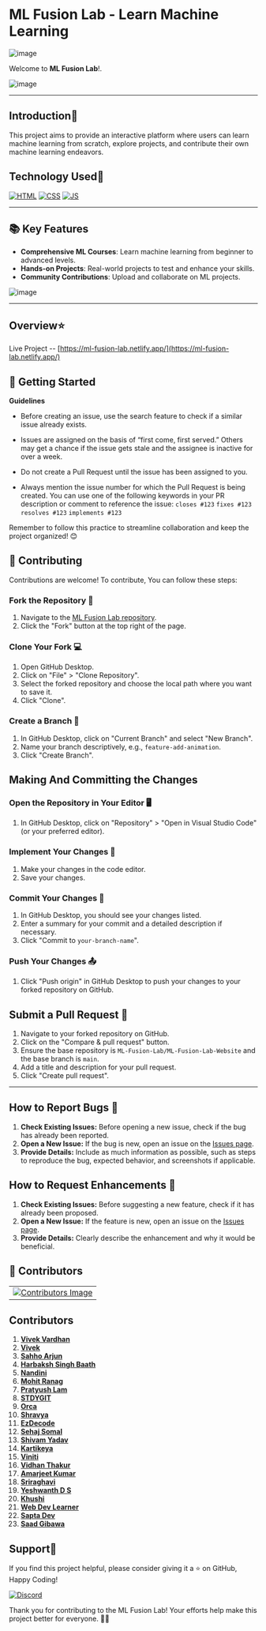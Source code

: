 # ML Fusion Lab - Learn Machine Learning

![image](https://github.com/user-attachments/assets/92d11c70-7352-487d-abde-b3eecf4abbfe)

Welcome to **ML Fusion Lab**!.

![image](https://github.com/user-attachments/assets/be4a8f54-f883-4da8-b31a-f4491decff82)

---

## Introduction📌

This project aims to provide an interactive platform where users can learn machine learning from scratch, explore projects, and contribute their own machine learning endeavors.

## Technology Used🚀

<p>
  <a href="https://www.w3schools.com/html/"> <img src="https://img.icons8.com/color/70/000000/html-5--v1.png" alt="HTML" /></a>
  <a href="https://www.w3schools.com/css/"> <img src="https://img.icons8.com/color/70/000000/css3.png" alt="CSS" /></a>
  <a href="https://www.w3schools.com/js/"><img src="https://img.icons8.com/color/70/000000/javascript--v1.png" alt="JS" /></a>
</p>

---

## 📚 Key Features

- **Comprehensive ML Courses**: Learn machine learning from beginner to advanced levels.
- **Hands-on Projects**: Real-world projects to test and enhance your skills.
- **Community Contributions**: Upload and collaborate on ML projects.

![image](https://github.com/user-attachments/assets/3b18330d-db03-4e4d-adef-28fbf5a4401a)

---
## Overview⭐

Live Project -- [https://ml-fusion-lab.netlify.app/](https://ml-fusion-lab.netlify.app/)


## 🚀 Getting Started

**Guidelines**

- Before creating an issue, use the search feature to check if a similar issue already exists.

- Issues are assigned on the basis of “first come, first served.” Others may get a chance if the issue gets stale and the assignee is inactive for over a week.

- Do not create a Pull Request until the issue has been assigned to you.

- Always mention the issue number for which the Pull Request is being created. You can use one of the following keywords in your PR description or comment to reference the issue: ```closes #123``` ```fixes #123``` ```resolves #123``` ```implements #123```

Remember to follow this practice to streamline collaboration and keep the project organized! 😊

## 🎯 Contributing

Contributions are welcome! To contribute, You can follow these steps:


### Fork the Repository 🍴

1. Navigate to the [ML Fusion Lab repository](https://github.com/ML-Fusion-Lab/ML-Fusion-Lab-Website).
2. Click the "Fork" button at the top right of the page.

### Clone Your Fork 💻

1. Open GitHub Desktop.
2. Click on "File" > "Clone Repository".
3. Select the forked repository and choose the local path where you want to save it.
4. Click "Clone".

### Create a Branch 🌿

1. In GitHub Desktop, click on "Current Branch" and select "New Branch".
2. Name your branch descriptively, e.g., `feature-add-animation`.
3. Click "Create Branch".

## Making And Committing the Changes

### Open the Repository in Your Editor 🖥️

1. In GitHub Desktop, click on "Repository" > "Open in Visual Studio Code" (or your preferred editor).

### Implement Your Changes 🔧

1. Make your changes in the code editor.
2. Save your changes.

### Commit Your Changes 💾

1. In GitHub Desktop, you should see your changes listed.
2. Enter a summary for your commit and a detailed description if necessary.
3. Click "Commit to `your-branch-name`".

### Push Your Changes 📤

1. Click "Push origin" in GitHub Desktop to push your changes to your forked repository on GitHub.

## Submit a Pull Request 🔄

1. Navigate to your forked repository on GitHub.
2. Click on the "Compare & pull request" button.
3. Ensure the base repository is `ML-Fusion-Lab/ML-Fusion-Lab-Website` and the base branch is `main`.
4. Add a title and description for your pull request.
5. Click "Create pull request".
---

## How to Report Bugs 🐛

1. **Check Existing Issues:** Before opening a new issue, check if the bug has already been reported.
2. **Open a New Issue:** If the bug is new, open an issue on the [Issues page](https://github.com/ML-Fusion-Lab/ML-Fusion-Lab-Website/issues).
3. **Provide Details:** Include as much information as possible, such as steps to reproduce the bug, expected behavior, and screenshots if applicable.

## How to Request Enhancements 🌟

1. **Check Existing Issues:** Before suggesting a new feature, check if it has already been proposed.
2. **Open a New Issue:** If the feature is new, open an issue on the [Issues page](https://github.com/ML-Fusion-Lab/ML-Fusion-Lab-Website/issues).
3. **Provide Details:** Clearly describe the enhancement and why it would be beneficial.

## 👥 Contributors

<table>
  <tr>
    <td>
      <a href="https://github.com/ML-Fusion-Lab/ML-Fusion-Lab-Website/graphs/contributors">
        <img src="https://contrib.rocks/image?repo=ML-Fusion-Lab/ML-Fusion-Lab-Website" alt="Contributors Image" />
      </a>
    </td>
  </tr>
</table>

## Contributors

1. **[Vivek Vardhan](https://github.com/vivekvardhan2810)**
2. **[Vivek](https://github.com/vivekv2810)**
3. **[Sahho Arjun](https://github.com/sahhoArjun097)**
4. **[Harbaksh Singh Baath](https://github.com/harbakshsinghbaath)**
5. **[Nandini](https://github.com/Nandini-13)**
6. **[Mohit Ranag](https://github.com/Mohitranag18)**
7. **[Pratyush Lam](https://github.com/lampratyush004)**
8. **[STDYGIT](https://github.com/STDYGIT)**
9. **[Orca](https://github.com/Orca-63)**
10. **[Shravya](https://github.com/shravya312)**
11. **[EzDecode](https://github.com/ezDecode)**
12. **[Sehaj Somal](https://github.com/sehajsomal5)**
13. **[Shivam Yadav](https://github.com/shivamy009)**
14. **[Kartikeya](https://github.com/kartikey369-ind)**
15. **[Viniti](https://github.com/viniti05)**
16. **[Vidhan Thakur](https://github.com/VidhanThakur09)**
17. **[Amarjeet Kumar](https://github.com/Amarjeetkumart)**
18. **[Sriraghavi](https://github.com/sriraghavi22)**
19. **[Yeshwanth D S](https://github.com/yeshwanth-ds)**
20. **[Khushi](https://github.com/Khushi4404)**
21. **[Web Dev Learner](https://github.com/Web-Dev-Learner)**
22. **[Sapta Dev](https://github.com/Sapta-Dev27)**
23. **[Saad Gibawa](https://github.com/saadgibawa)**



<!-- --------------------------------------------------------------------------------------------------------------------------------------------------------- -->

## Support🧡

If you find this project helpful, please consider giving it a ⭐ on GitHub,  Happy Coding!

[![Discord](https://img.shields.io/badge/Discord-7289DA?style=for-the-badge&logo=discord&logoColor=white)](https://discord.gg/FZxBRpTEeH)
         
Thank you for contributing to the ML Fusion Lab! Your efforts help make this project better for everyone. 🎉🚀
